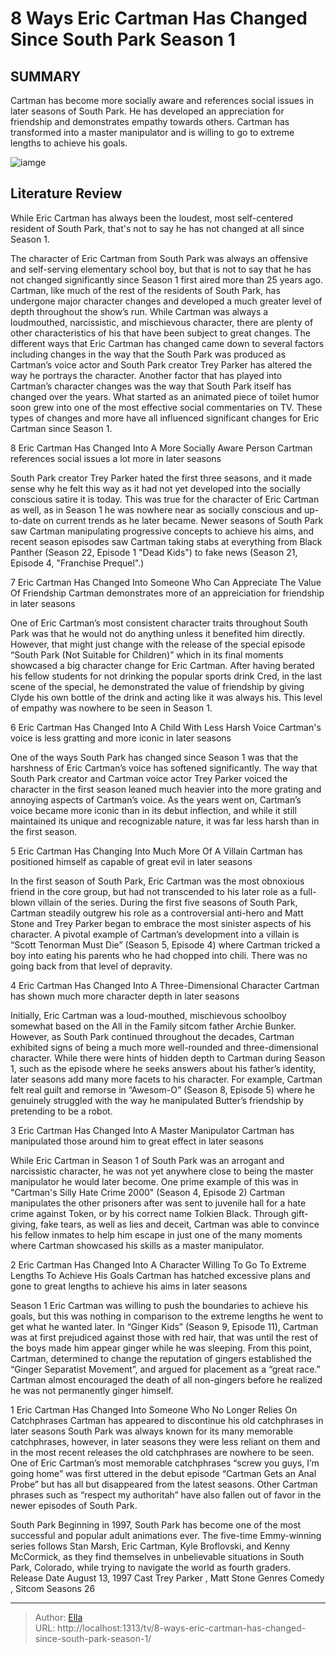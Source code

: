# 8 Ways Eric Cartman Has Changed Since South Park Season 1


## SUMMARY 


 Cartman has become more socially aware and references social issues in later seasons of South Park. 
 He has developed an appreciation for friendship and demonstrates empathy towards others. 
 Cartman has transformed into a master manipulator and is willing to go to extreme lengths to achieve his goals. 

![iamge](https://static1.srcdn.com/wordpress/wp-content/uploads/2021/07/South-Park-Eric-Cartman-Authoritah.jpg)

## Literature Review
While Eric Cartman has always been the loudest, most self-centered resident of South Park, that&#39;s not to say he has not changed at all since Season 1.




The character of Eric Cartman from South Park was always an offensive and self-serving elementary school boy, but that is not to say that he has not changed significantly since Season 1 first aired more than 25 years ago. Cartman, like much of the rest of the residents of South Park, has undergone major character changes and developed a much greater level of depth throughout the show’s run. While Cartman was always a loudmouthed, narcissistic, and mischievous character, there are plenty of other characteristics of his that have been subject to great changes.
The different ways that Eric Cartman has changed came down to several factors including changes in the way that the South Park was produced as Cartman’s voice actor and South Park creator Trey Parker has altered the way he portrays the character. Another factor that has played into Cartman’s character changes was the way that South Park itself has changed over the years. What started as an animated piece of toilet humor soon grew into one of the most effective social commentaries on TV. These types of changes and more have all influenced significant changes for Eric Cartman since Season 1.




 8  Eric Cartman Has Changed Into A More Socially Aware Person 
Cartman references social issues a lot more in later seasons
        

South Park creator Trey Parker hated the first three seasons, and it made sense why he felt this way as it had not yet developed into the socially conscious satire it is today. This was true for the character of Eric Cartman as well, as in Season 1 he was nowhere near as socially conscious and up-to-date on current trends as he later became. Newer seasons of South Park saw Cartman manipulating progressive concepts to achieve his aims, and recent season episodes saw Cartman taking stabs at everything from Black Panther (Season 22, Episode 1 &#34;Dead Kids&#34;) to fake news (Season 21, Episode 4, &#34;Franchise Prequel&#34;.)





 7  Eric Cartman Has Changed Into Someone Who Can Appreciate The Value Of Friendship 
Cartman demonstrates more of an appreiciation for friendship in later seasons




One of Eric Cartman’s most consistent character traits throughout South Park was that he would not do anything unless it benefited him directly. However, that might just change with the release of the special episode “South Park (Not Suitable for Children)” which in its final moments showcased a big character change for Eric Cartman. After having berated his fellow students for not drinking the popular sports drink Cred, in the last scene of the special, he demonstrated the value of friendship by giving Clyde his own bottle of the drink and acting like it was always his. This level of empathy was nowhere to be seen in Season 1.





 6  Eric Cartman Has Changed Into A Child With Less Harsh Voice 
Cartman&#39;s voice is less gratting and more iconic in later seasons
        

One of the ways South Park has changed since Season 1 was that the harshness of Eric Cartman’s voice has softened significantly. The way that South Park creator and Cartman voice actor Trey Parker voiced the character in the first season leaned much heavier into the more grating and annoying aspects of Cartman’s voice. As the years went on, Cartman’s voice became more iconic than in its debut inflection, and while it still maintained its unique and recognizable nature, it was far less harsh than in the first season.





 5  Eric Cartman Has Changing Into Much More Of A Villain 
Cartman has positioned himself as capable of great evil in later seasons



In the first season of South Park, Eric Cartman was the most obnoxious friend in the core group, but had not transcended to his later role as a full-blown villain of the series. During the first five seasons of South Park, Cartman steadily outgrew his role as a controversial anti-hero and Matt Stone and Trey Parker began to embrace the most sinister aspects of his character. A pivotal example of Cartman’s development into a villain is “Scott Tenorman Must Die” (Season 5, Episode 4) where Cartman tricked a boy into eating his parents who he had chopped into chili. There was no going back from that level of depravity.





 4  Eric Cartman Has Changed Into A Three-Dimensional Character 
Cartman has shown much more character depth in later seasons
        

Initially, Eric Cartman was a loud-mouthed, mischievous schoolboy somewhat based on the All in the Family sitcom father Archie Bunker. However, as South Park continued throughout the decades, Cartman exhibited signs of being a much more well-rounded and three-dimensional character. While there were hints of hidden depth to Cartman during Season 1, such as the episode where he seeks answers about his father’s identity, later seasons add many more facets to his character. For example, Cartman felt real guilt and remorse in “Awesom-O” (Season 8, Episode 5) where he genuinely struggled with the way he manipulated Butter’s friendship by pretending to be a robot.





 3  Eric Cartman Has Changed Into A Master Manipulator 
Cartman has manipulated those around him to great effect in later seasons
        

While Eric Cartman in Season 1 of South Park was an arrogant and narcissistic character, he was not yet anywhere close to being the master manipulator he would later become. One prime example of this was in &#34;Cartman&#39;s Silly Hate Crime 2000&#34; (Season 4, Episode 2) Cartman manipulates the other prisoners after was sent to juvenile hall for a hate crime against Token, or by his correct name Tolkien Black. Through gift-giving, fake tears, as well as lies and deceit, Cartman was able to convince his fellow inmates to help him escape in just one of the many moments where Cartman showcased his skills as a master manipulator.





 2  Eric Cartman Has Changed Into A Character Willing To Go To Extreme Lengths To Achieve His Goals 
Cartman has hatched excessive plans and gone to great lengths to achieve his aims in later seasons




Season 1 Eric Cartman was willing to push the boundaries to achieve his goals, but this was nothing in comparison to the extreme lengths he went to get what he wanted later. In “Ginger Kids” (Season 9, Episode 11), Cartman was at first prejudiced against those with red hair, that was until the rest of the boys made him appear ginger while he was sleeping. From this point, Cartman, determined to change the reputation of gingers established the “Ginger Separatist Movement”, and argued for placement as a “great race.” Cartman almost encouraged the death of all non-gingers before he realized he was not permanently ginger himself.





 1  Eric Cartman Has Changed Into Someone Who No Longer Relies On Catchphrases 
Cartman has appeared to discontinue his old catchphrases in later seasons South Park was always known for its many memorable catchphrases, however, in later seasons they were less reliant on them and in the most recent releases the old catchphrases are nowhere to be seen. One of Eric Cartman’s most memorable catchphrases “screw you guys, I’m going home” was first uttered in the debut episode “Cartman Gets an Anal Probe” but has all but disappeared from the latest seasons. Other Cartman phrases such as “respect my authoritah” have also fallen out of favor in the newer episodes of South Park.
        


 South Park 
Beginning in 1997, South Park has become one of the most successful and popular adult animations ever. The five-time Emmy-winning series follows Stan Marsh, Eric Cartman, Kyle Broflovski, and Kenny McCormick, as they find themselves in unbelievable situations in South Park, Colorado, while trying to navigate the world as fourth graders.
 Release Date   August 13, 1997    Cast   Trey Parker , Matt Stone    Genres   Comedy , Sitcom    Seasons   26    





---

> Author: [Ella](https://instagram.hk.cn/)  
> URL: http://localhost:1313/tv/8-ways-eric-cartman-has-changed-since-south-park-season-1/  

